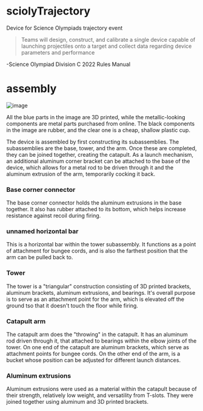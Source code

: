 # sciolyTrajectory
Device for Science Olympiads trajectory event

>Teams will design, construct, and calibrate a single device capable of launching projectiles onto a target and collect data regarding device parameters and performance

-Science Olympiad Division C 2022 Rules Manual

# assembly

![image](https://user-images.githubusercontent.com/75654428/147851971-1cc5316f-4473-4543-a86a-a0c5ad4f8c33.png)

All the blue parts in the image are 3D printed, while the metallic-looking components are metal parts purchased from online. The black components in the image are rubber, and the clear one is a cheap, shallow plastic cup.

The device is assembled by first constructing its subassemblies. The subassemblies are the base, tower, and the arm. Once these are completed, they can be joined together, creating the catapult. As a launch mechanism, an additional aluminum corner bracket can be attached to the base of the device, which allows for a metal rod to be driven through it and the aluminum extrusion of the arm, temporarily cocking it back.

### Base corner connector

The base corner connector holds the aluminum extrusions in the base together. It also has rubber attached to its bottom, which helps increase resistance against recoil during firing.

### unnamed horizontal bar

This is a horizontal bar within the tower subassembly. It functions as a point of attachment for bungee cords, and is also the farthest position that the arm can be pulled back to.

### Tower

The tower is a "triangular" construction consisting of 3D printed brackets, aluminum brackets, aluminum extrusions, and bearings. It's overall purpose is to serve as an attachment point for the arm, which is elevated off the ground tso that it doesn't touch the floor while firing.

### Catapult arm

The catapult arm does the "throwing" in the catapult. It has an aluminum rod driven through it, that attached to bearings within the elbow joints of the tower.
On one end of the catapult are aluminum brackets, which serve as attachment points for bungee cords. On the other end of the arm, is a bucket whose position can be adjusted for different launch distances.

### Aluminum extrusions

Aluminum extrusions were used as a material within the catapult because of their strength, relatively low weight, and versatility from T-slots. They were joined together using aluminum and 3D printed brackets.

